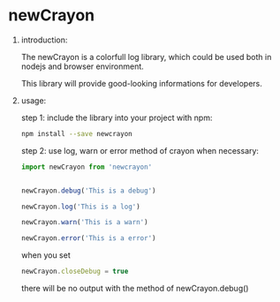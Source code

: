 # newCrayon

1. introduction:

    The newCrayon is a colorfull log library, which could be used both in nodejs and browser environment.

    This library will provide good-looking informations for developers.

2. usage:

    step 1: include the library into your project with npm:

    ```bash
    npm install --save newcrayon
    ```

    step 2: use log, warn or error method of crayon when necessary:

    ```javascript
    import newCrayon from 'newcrayon'


    newCrayon.debug('This is a debug')

    newCrayon.log('This is a log')

    newCrayon.warn('This is a warn')

    newCrayon.error('This is a error')
    ```

    when you set

    ```javascript
    newCrayon.closeDebug = true
    ```

    there will be no output with the method of newCrayon.debug()
